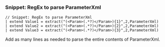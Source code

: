 ### Snippet: RegEx to parse ParameterXml

```
// Snippet: RegEx to parse ParameterXml
| extend Value1 = extract("(<Param>(.*?)</Param>){1}",2,ParameterXml)
| extend Value2 = extract("(<Param>(.*?)</Param>){2}",2,ParameterXml)
| extend Value3 = extract("(<Param>(.*?)</Param>){3}",2,ParameterXml)
```
Add as many lines as needed to parse the entire contents of ParameterXml.